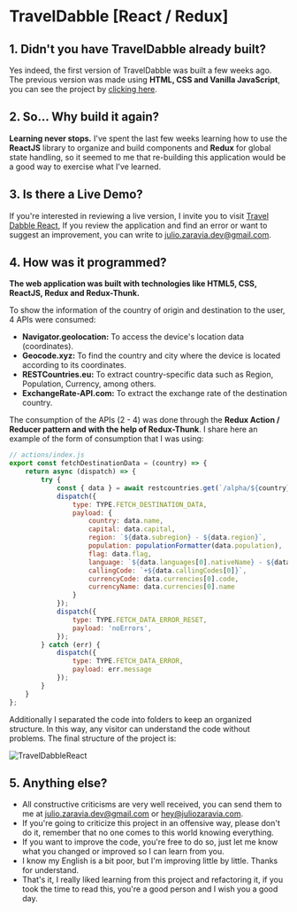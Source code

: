 # TravelDabble [React / Redux]

## 1. Didn't you have TravelDabble already built? 
Yes indeed, the first version of TravelDabble was built a few weeks ago. The previous version was made using **HTML, CSS and Vanilla JavaScript**, you can see the project by [clicking here](https://github.com/juliozaravia/travel-dabble "clicking here"). 

## 2. So... Why build it again? 
**Learning never stops.** I've spent the last few weeks learning how to use the **ReactJS** library to organize and build components and **Redux** for global state handling, so it seemed to me that re-building this application would be a good way to exercise what I've learned.

## 3. Is there a Live Demo?
If you're interested in reviewing a live version, I invite you to visit [Travel Dabble React](https://traveldabblereact.netlify.app "Travel Dabble React"), If you review the application and find an error or want to suggest an improvement, you can write to julio.zaravia.dev@gmail.com.

## 4. How was it programmed?
**The web application was built with technologies like HTML5, CSS, ReactJS, Redux and Redux-Thunk.**

To show the information of the country of origin and destination to the user, 4 APIs were consumed:
- **Navigator.geolocation:** To access the device's location data (coordinates).
- **Geocode.xyz:** To find the country and city where the device is located according to its coordinates.
- **RESTCountries.eu:** To extract country-specific data such as Region, Population, Currency, among others.
- **ExchangeRate-API.com:** To extract the exchange rate of the destination country.

The consumption of the APIs (2 - 4) was done through the **Redux Action / Reducer pattern and with the help of Redux-Thunk**. I share here an example of the form of consumption that I was using:

```javascript
// actions/index.js
export const fetchDestinationData = (country) => {
	return async (dispatch) => {
		try {
			const { data } = await restcountries.get(`/alpha/${country}`);
			dispatch({
				type: TYPE.FETCH_DESTINATION_DATA,
				payload: {
					country: data.name,
					capital: data.capital,
					region: `${data.subregion} - ${data.region}`,
					population: populationFormatter(data.population),
					flag: data.flag,
					language: `${data.languages[0].nativeName} - ${data.languages[0].name}`,
					callingCode: `+${data.callingCodes[0]}`,
					currencyCode: data.currencies[0].code,
					currencyName: data.currencies[0].name
				}
			});
			dispatch({
				type: TYPE.FETCH_DATA_ERROR_RESET,
				payload: 'noErrors',
			});
		} catch (err) {
			dispatch({
				type: TYPE.FETCH_DATA_ERROR,
				payload: err.message
			});
		}
	}
};
```
Additionally I separated the code into folders to keep an organized structure. In this way, any visitor can understand the code without problems. The final structure of the project is: 

![TravelDabbleReact](http://www.juliozaravia.com/git-images/TravelDabbleReactList.jpg "TravelDabbleReact")

## 5. Anything else?
- All constructive criticisms are very well received, you can send them to me at julio.zaravia.dev@gmail.com or hey@juliozaravia.com.
- If you're going to criticize this project in an offensive way, please don't do it, remember that no one comes to this world knowing everything.
- If you want to improve the code, you're free to do so, just let me know what you changed or improved so I can learn from you.
- I know my English is a bit poor, but I'm improving little by little. Thanks for understand.
- That's it, I really liked learning from this project and refactoring it, if you took the time to read this, you're a good person and I wish you a good day.
